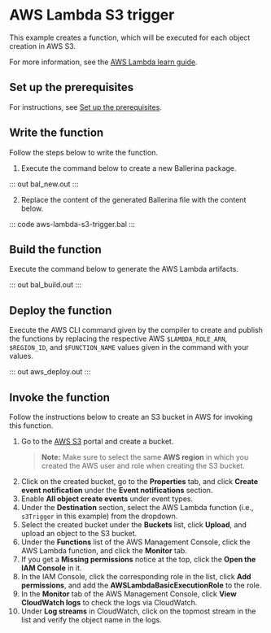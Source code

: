 # AWS Lambda S3 trigger

This example creates a function, which will be executed for each object creation in AWS S3.

For more information, see the [AWS Lambda learn guide](https://ballerina.io/learn/run-in-the-cloud/function-as-a-service/aws-lambda/).

## Set up the prerequisites

For instructions, see [Set up the prerequisites](https://ballerina.io/learn/run-in-the-cloud/function-as-a-service/aws-lambda/#set-up-the-prerequisites).

## Write the function

Follow the steps below to write the function.

1. Execute the command below to create a new Ballerina package.

::: out bal_new.out :::

2. Replace the content of the generated Ballerina file with the content below.

::: code aws-lambda-s3-trigger.bal :::

## Build the function

Execute the command below to generate the AWS Lambda artifacts.

::: out bal_build.out :::

## Deploy the function

Execute the AWS CLI command given by the compiler to create and publish the functions by replacing the respective AWS `$LAMBDA_ROLE_ARN`, `$REGION_ID`, and `$FUNCTION_NAME` values given in the command with your values.

::: out aws_deploy.out :::

## Invoke the function

Follow the instructions below to create an S3 bucket in AWS for invoking this function.

1. Go to the [AWS S3](https://s3.console.aws.amazon.com/s3/) portal and create a bucket.
   >**Note:** Make sure to select the same **AWS region** in which you created the AWS user and role when creating the S3 bucket.
2. Click on the created bucket, go to the **Properties** tab, and click **Create event notification** under the **Event notifications** section.
3. Enable **All object create events** under event types. 
4. Under the **Destination** section, select the AWS Lambda function (i.e., `s3Trigger` in this example) from the dropdown.
5. Select the created bucket under the **Buckets** list, click **Upload**, and upload an object to the S3 bucket.
6. Under the **Functions** list of the AWS Management Console, click the AWS Lambda function, and click the **Monitor** tab.
7. If you get a **Missing permissions** notice at the top, click the **Open the IAM Console** in it.
8. In the IAM Console, click the corresponding role in the list, click **Add permissions**, and add the **AWSLambdaBasicExecutionRole** to the role.
9. In the **Monitor** tab of the AWS Management Console, click **View CloudWatch logs** to check the logs via CloudWatch.
10. Under **Log streams** in CloudWatch, click on the topmost stream in the list and verify the object name in the logs.

